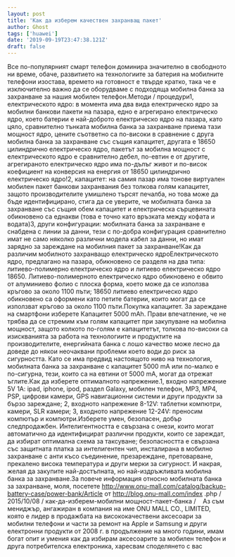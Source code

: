 ```yaml
---
layout: post
title: 'Как да изберем качествен захранващ пакет'
author: Ghost
tags: ['huawei']
date: '2019-09-19T23:47:38.121Z'
draft: false
---
```


Все по-популярният смарт телефон доминира значително в свободното ни време, обаче, развитието на технологиите за батерия на мобилните телефони изостава, времето на готовност е твърде кратко, така че е изключително важно да се оборудваме с подходяща мобилна банка за захранване за нашия мобилен телефон.Методи / процедури1, електрическото ядро: в момента има два вида електрическо ядро ​​за мобилни банкови пакети на пазара, едно е агрегирано електрическо ядро, което батерии е най-доброто електрическо ядро ​​на пазара, като цяло, сравнително тънката мобилна банка за захранване приема тази мощност ядро, цените съответно са по-високи в сравнение с друга мобилна банка за захранване със същия капацитет, другата е 18650 цилиндрично електрическо ядро, пакетът за мобилна мощност с електрическото ядро ​​е сравнително дебел, по-евтин е от другите, агрегираното електрическо ядро ​​има по-дълъг живот и по-висок коефициент на конверсия на енергия от 18650 цилиндрично електрическо ядро!2, капацитет: на самия пазар има тонове виртуален мобилен пакет банкови захранвания без толкова голям капацитет, защото производителите умишлено търсят печалба, но това може да бъде идентифицирано, стига да се уверите, че мобилната банка за захранване със същия обем капацитет и електрическа сърцевината обикновено са еднакви (това е точно като връзката между кофата и водата)3, други конфигурации: мобилната банка за захранване е снабдена с линии за данни, тези с по-добра конфигурация сравнително имат не само няколко различни модела кабел за данни, но имат зарядно за зареждане на мобилния пакет за захранване!Как да различим мобилното захранващо електрическо ядроЕлектрическото ядро, предлагано на пазара, обикновено се разделя на два типа: литиево-полимерно електрическо ядро ​​и литиево електрическо ядро ​​18650. Литиево-полимерното електрическо ядро ​​обикновено е обвито от алуминиево фолио с плоска форма, което може да се използва кръгово за около 1100 пъти; 18650 литиево електрическо ядро ​​обикновено са оформени като петите батерии, които могат да се използват кръгово за около 1100 пъти.Покупка капацитет. За зареждане на смартфони изберете Капацитет 5000 mAh. Прави впечатление, че не трябва да се стремим към голям капацитет при закупуване на мобилна мощност, защото колкото по-голям е капацитетът, толкова по-високи са изискванията за работа на технологиите и продуктите на производителите, енергийната банка с лошо качество може лесно да доведе до някои неочаквани проблеми което води до риск за сигурността. Като се има предвид настоящото ниво на технология, мобилната банка за захранване с капацитет 5000 mA или по-малко е по-сигурна, тези, които са на евтини от 5000 mA, могат да отрежат ъглите.Как да изберете оптималното напрежение.1, входно напрежение 5V 1A: ipad, iphone, ipod, раздел Galaxy, мобилен телефон, MP3, MP4, PSP, цифрови камери, GPS навигационни системи и други продукти за бързо зареждане; 2, входното напрежение 8-12V: таблетни компютри, камери, SLR камери; 3, входното напрежение 12-24V: преносим компютър и компютри.Изберете умен, безопасен, добър следпродажбен. Интелигентността е свързана с онези, които могат автоматично да идентифицират различни продукти, които се зареждат, да избират оптимална схема за таксуване; безопасността е свързана със защитната платка за интелигентен чип, инсталирана в мобилно захранване с анти късо съединение, презареждане, претоварване, прекалено висока температура и други мерки за сигурност. И накрая, желая да закупите най-достъпната, но най-издръжливата мобилна банка за захранване.За повече информация относно мобилната банка за захранване, моля, посетете http://www.onu-mall.com/catalog/backup-battery-case/power-bank/Article от http://blog.onu-mall.com/index .php / 2015/10/08 / как-да-изберем-мобилни мощност-пакет-банка /    Аз съм мениджър, ангажиран в компания на име ONU MALL CO., LIMITED, която е лидер в продажбата на висококачествени аксесоари за мобилни телефони и части за ремонт на Apple и Samsung и други електронни продукти от 2008 г. в продължение на много години, имам богат опит и умения как да избирам аксесоарите за мобилен телефон и друга потребителска електроника, харесвам споделянето с вас

